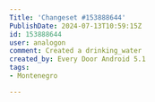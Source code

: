 ```yaml
---
Title: 'Changeset #153888644'
PublishDate: 2024-07-13T10:59:15Z
id: 153888644
user: analogon
comment: Created a drinking_water
created_by: Every Door Android 5.1
tags:
- Montenegro

---
```

